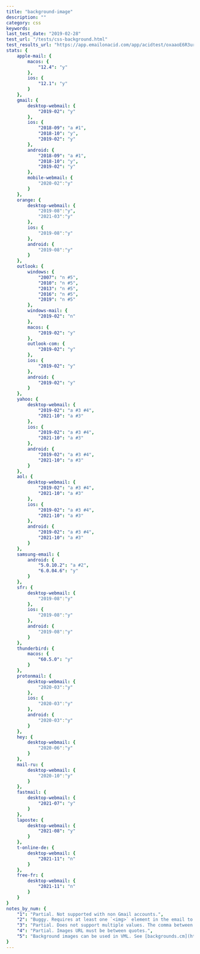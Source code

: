 ```yaml
---
title: "background-image"
description: ""
category: css
keywords:
last_test_date: "2019-02-28"
test_url: "/tests/css-background.html"
test_results_url: "https://app.emailonacid.com/app/acidtest/oxaaoE6R3ur4T9fAPzVsQ3G2R7p1c9axDm7LLgC3cKw0F/list"
stats: {
	apple-mail: {
		macos: {
			"12.4": "y"
		},
		ios: {
			"12.1": "y"
		}
	},
	gmail: {
		desktop-webmail: {
			"2019-02": "y"
		},
		ios: {
            "2018-09": "a #1",
            "2018-10": "y",
            "2019-02": "y"
		},
		android: {
			"2018-09": "a #1",
            "2018-10": "y",
            "2019-02": "y"
		},
        mobile-webmail: {
            "2020-02":"y"
        }
	},
    orange: {
        desktop-webmail: {
            "2019-08":"y",
            "2021-03":"y"
        },
        ios: {
            "2019-08":"y"
        },
        android: {
            "2019-08":"y"
        }
    },
	outlook: {
		windows: {
			"2007": "n #5",
			"2010": "n #5",
			"2013": "n #5",
			"2016": "n #5",
			"2019": "n #5"
		},
		windows-mail: {
			"2019-02": "n"
		},
		macos: {
			"2019-02": "y"
		},
		outlook-com: {
			"2019-02": "y"
		},
		ios: {
			"2019-02": "y"
		},
		android: {
			"2019-02": "y"
		}
	},
	yahoo: {
		desktop-webmail: {
			"2019-02": "a #3 #4",
			"2021-10": "a #3"
		},
		ios: {
			"2019-02": "a #3 #4",
			"2021-10": "a #3"
		},
		android: {
			"2019-02": "a #3 #4",
			"2021-10": "a #3"
		}
	},
	aol: {
		desktop-webmail: {
			"2019-02": "a #3 #4",
			"2021-10": "a #3"
		},
		ios: {
			"2019-02": "a #3 #4",
			"2021-10": "a #3"
		},
		android: {
			"2019-02": "a #3 #4",
			"2021-10": "a #3"
		}
	},
	samsung-email: {
		android: {
			"5.0.10.2": "a #2",
            "6.0.04.6": "y"
		}
	},
    sfr: {
        desktop-webmail: {
            "2019-08":"y"
        },
        ios: {
            "2019-08":"y"
        },
        android: {
            "2019-08":"y"
        }
    },
	thunderbird: {
		macos: {
			"60.5.0": "y"
		}
	},
    protonmail: {
        desktop-webmail: {
            "2020-03":"y"
        },
        ios: {
            "2020-03":"y"
        },
        android: {
            "2020-03":"y"
        }
    },
    hey: {
        desktop-webmail: {
            "2020-06":"y"
        }
    },
    mail-ru: {
        desktop-webmail: {
            "2020-10":"y"
        }
    },
	fastmail: {
		desktop-webmail: {
			"2021-07": "y"
		}
	},
    laposte: {
        desktop-webmail: {
            "2021-08": "y"
        }
    },
    t-online-de: {
        desktop-webmail: {
            "2021-11": "n"
        }
    },
    free-fr: {
        desktop-webmail: {
            "2021-11": "n"
        }
    }
}
notes_by_num: {
    "1": "Partial. Not supported with non Gmail accounts.",
    "2": "Buggy. Requires at least one `<img>` element in the email to download all images.",
    "3": "Partial. Does not support multiple values. The comma between two values is removed.",
    "4": "Partial. Images URL must be between quotes.",
	"5": "Background images can be used in VML. See [backgrounds.cm](https://backgrounds.cm/) and [VML documentation](https://docs.microsoft.com/en-us/windows/win32/vml/web-workshop---how-to-use-vml-on-web-pages-----fill--element)."
}
---
```

